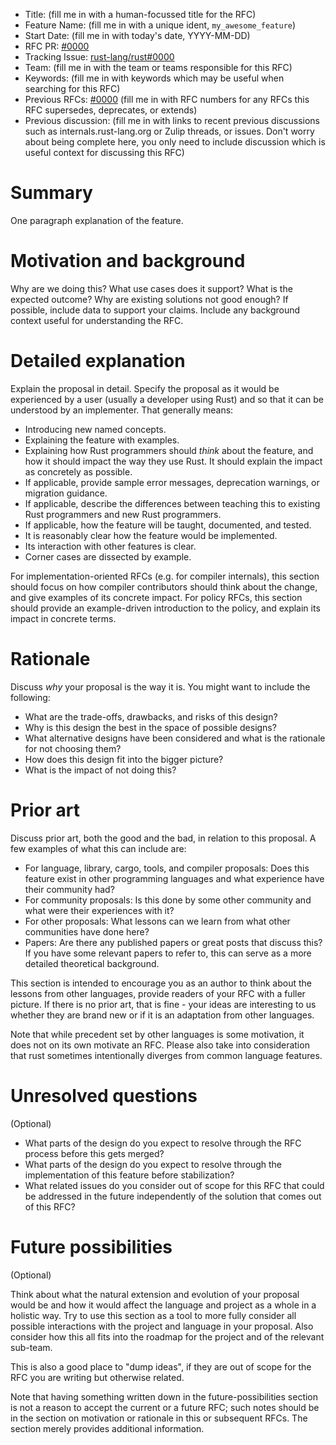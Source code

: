- Title: (fill me in with a human-focussed title for the RFC)
- Feature Name: (fill me in with a unique ident, `my_awesome_feature`)
- Start Date: (fill me in with today's date, YYYY-MM-DD)
- RFC PR: [#0000](https://github.com/rust-lang/rfcs/pull/0000)
- Tracking Issue: [rust-lang/rust#0000](https://github.com/rust-lang/rust/issues/0000)
- Team: (fill me in with the team or teams responsible for this RFC)
- Keywords: (fill me in with keywords which may be useful when searching for this RFC)
- Previous RFCs: [#0000](https://github.com/rust-lang/rfcs/pull/0000) (fill me in with RFC numbers for any RFCs this RFC supersedes, deprecates, or extends)
- Previous discussion: (fill me in with links to recent previous discussions such as internals.rust-lang.org or Zulip threads, or issues. Don't worry about being complete here, you only need to include discussion which is useful context for discussing this RFC)

# Summary
[summary]: #summary

One paragraph explanation of the feature.

# Motivation and background
[motivation-and-background]: #motivation-and-background

Why are we doing this? What use cases does it support? What is the expected outcome? Why are existing solutions not good enough? If possible, include data to support your claims. Include any background context useful for understanding the RFC.

# Detailed explanation
[detailed-explanation]: #detailed-explanation

Explain the proposal in detail. Specify the proposal as it would be experienced by a user (usually a developer using Rust) and so that it can be understood by an implementer. That generally means:

- Introducing new named concepts.
- Explaining the feature with examples.
- Explaining how Rust programmers should *think* about the feature, and how it should impact the way they use Rust. It should explain the impact as concretely as possible.
- If applicable, provide sample error messages, deprecation warnings, or migration guidance.
- If applicable, describe the differences between teaching this to existing Rust programmers and new Rust programmers.
- If applicable, how the feature will be taught, documented, and tested.
- It is reasonably clear how the feature would be implemented.
- Its interaction with other features is clear.
- Corner cases are dissected by example.

For implementation-oriented RFCs (e.g. for compiler internals), this section should focus on how compiler contributors should think about the change, and give examples of its concrete impact. For policy RFCs, this section should provide an example-driven introduction to the policy, and explain its impact in concrete terms.

# Rationale
[rationale]: #rationale

Discuss *why* your proposal is the way it is. You might want to include the following:

- What are the trade-offs, drawbacks, and risks of this design?
- Why is this design the best in the space of possible designs?
- What alternative designs have been considered and what is the rationale for not choosing them?
- How does this design fit into the bigger picture?
- What is the impact of not doing this?

# Prior art
[prior-art]: #prior-art

Discuss prior art, both the good and the bad, in relation to this proposal.
A few examples of what this can include are:

- For language, library, cargo, tools, and compiler proposals: Does this feature exist in other programming languages and what experience have their community had?
- For community proposals: Is this done by some other community and what were their experiences with it?
- For other proposals: What lessons can we learn from what other communities have done here?
- Papers: Are there any published papers or great posts that discuss this? If you have some relevant papers to refer to, this can serve as a more detailed theoretical background.

This section is intended to encourage you as an author to think about the lessons from other languages, provide readers of your RFC with a fuller picture.
If there is no prior art, that is fine - your ideas are interesting to us whether they are brand new or if it is an adaptation from other languages.

Note that while precedent set by other languages is some motivation, it does not on its own motivate an RFC.
Please also take into consideration that rust sometimes intentionally diverges from common language features.

# Unresolved questions
[unresolved-questions]: #unresolved-questions

(Optional)

- What parts of the design do you expect to resolve through the RFC process before this gets merged?
- What parts of the design do you expect to resolve through the implementation of this feature before stabilization?
- What related issues do you consider out of scope for this RFC that could be addressed in the future independently of the solution that comes out of this RFC?

# Future possibilities
[future-possibilities]: #future-possibilities

(Optional)

Think about what the natural extension and evolution of your proposal would
be and how it would affect the language and project as a whole in a holistic
way. Try to use this section as a tool to more fully consider all possible
interactions with the project and language in your proposal.
Also consider how this all fits into the roadmap for the project
and of the relevant sub-team.

This is also a good place to "dump ideas", if they are out of scope for the
RFC you are writing but otherwise related.

Note that having something written down in the future-possibilities section
is not a reason to accept the current or a future RFC; such notes should be
in the section on motivation or rationale in this or subsequent RFCs.
The section merely provides additional information.
